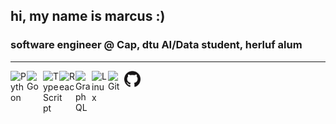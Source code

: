 ## hi, my name is marcus :)

### software engineer @ Cap, dtu AI/Data student, herluf alum

---

<img align="left" alt="Python" width="26px" src="https://www.freepngimg.com/download/android/72537-icons-python-programming-computer-social-tutorial.png" />
<img align="left" alt="Go" width="26px" src="https://go.dev/blog/go-brand/Go-Logo/SVG/Go-Logo_LightBlue.svg"/>
<img align="left" alt="TypeScript" width="26px" src="https://upload.wikimedia.org/wikipedia/commons/thumb/4/4c/Typescript_logo_2020.svg/1200px-Typescript_logo_2020.svg.png"/>
<img align="left" alt="React" width="26px" src="https://cdn.auth0.com/blog/react-js/react.png"/>
<img align="left" alt="GraphQL" width="26px" src="https://s3.amazonaws.com/media-p.slid.es/uploads/776188/images/6716041/GraphQL_Logo.svg.png">
<img align="left" alt="Linux" width="26px" src="https://freepngimg.com/download/ubuntu/69507-tux-icons-computer-linux-free-download-png-hd.png" />
<img align="left" alt="Git" width="26px" src="https://upload.wikimedia.org/wikipedia/commons/thumb/3/3f/Git_icon.svg/1024px-Git_icon.svg.png" />
<img align="left" alt="GitHub" width="26px" src="https://raw.githubusercontent.com/github/explore/78df643247d429f6cc873026c0622819ad797942/topics/github/github.png" />
